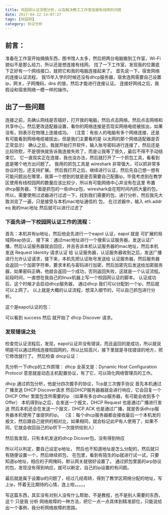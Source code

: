 ```yaml
---
title: 校园网认证流程分析，以及解决教工工作室连接有线网的问题
date: 2017-04-22 14:07:27
tags: [校园网]
category: 协议分析
---
```

## 前言：
  准备在工作室开始搞搞东西，图书馆人太多，然后把两台电脑搬到工作室，Wi-Fi貌似不是那么给力，所以还是想连接有线网。
  找了一下工作室，发现我的位置底下正好有一个网线接口，就把它和我的电脑连接起来了。
  首先说一下，宿舍网络的连接认证流程，
  我15年入学的时候还没有dhcp服务器，宿舍连网需要自己设置ip，网关，子网掩码，dns 的值，然后才能进行连接认证。
  连接好网线之后，我假设和宿舍网络一模一样的操作。

<!-- more -->
## 出了一些问题
  连接之前，先确认网线是否插好，打开我的电脑，然后点击网络，然后点击网络和共享中心，然后更改适配器设置，看你的网络连接是否现实网络电缆被拔出，如果没有，则表示在物理上连接成功。
  （注意：有些人的电脑有多个网络连接，还是有可能看到网络电缆被拔出，但是我们主要看的是 以太网的那个网络适配器是否正常显示）
  确认之后，我就开始打开软件，输入账号密码进行连接了，然后还是比较欣慰，不是很快就告诉我连接失败了，而是让我等了很久，最后不得不手动结束它。
  它一直现实正在连接，我也没办法，然后就打开了一个抓包工具，看看到底是哪个地方出问题了。
  我用的抓包工具是  wireshark 非常强大，可以抓非常多协议的包，还支持扩展。
  然后我打开之后，继续进行认证，然后先自己想一想有可能问题出在哪里，我第一个想到的就是是否需要自己配置ip，毕竟考虑到在教学区使用有线校园网的数量应该比较少，所以有可能网络中心并没有在这里
布置dhcp服务器，下面是抓包的一些dhcp包，wireshark会在短时间内抓大量的包，所以，需要使用过滤器进行过滤一下，找到我们需要的包，进行分析，然后我先大致浏览了一遍，只是接受与本机mac地址通信的
包， 在过滤器中，输入 eth.addr eq 我的mac地址 然后就可以进行过滤了

### 下面先讲一下校园网认证工作的流程：
首先：本机并有ip地址，然后他会先进行一个eapol 认证，eapol 就是 可扩展的局域网eap协议，
接下来：通过mac地址进行一个搜索认证服务器，发送认证广播，然后认证服务器就会回应，并且告诉本机认证服务器的mac地址，然后本机发送 Request Identity 请求认证 给 认证服务器，认证服务器收到之后，发送广播进行允许认证请求，接下来，本机先把认证账号发送给 认证服务器，然后服务器会返回一个加密字符串，要求本机与密码进行加密，然后加密完后发送给加密服务器，如果密码正确，他就会返回一个成功，否则返回失败，这就是一个认证流程。
前段时间，一直想在我自己的linux机器上写一个校园网认证的脚本。
认证成功后，这个时候才会启动dhcp服务器， 通过dhcp 我们可以分配到一个ip，然后就可以上网了。
以上就是大概的认证流程，想深入细节的，可以自己抓包进行分析。

这个是eapol认证的包：

可以看到 success  然后 就开始了 dhcp Discover 请求。



### 发现错误之处



检查完认证流程后，发现，eapol认证并没有错误，而且返回的是成功，所以就说明是可以通过网线连接校园网的，所以比较高兴，接下里就是寻找错误的地方，把它修改就行了。
然后检查 dncp认证：

先分析一下dhcp的工作原理：
  dhcp 全英文是：Dynamic Host Configuration Protocol 意思就是动态主机配置协议，有了它，可以简化网络管理员的工作。

  dhcp 通过抓包分析，他是分四次握手的协议，Tcp是三次握手协议
  首先本机通过广播发送 DHCP Discover请求
  然后DHCP服务器器就会进行响应，它会回复一个 DHCP Offer 里面包含所需要的ip
  （如果有多台dhcp服务器，有可能会收到多个Offer）
  本机得到ip之后，会发送一个报文，DHCP Request 也是通过广播进行发送
  然后本机还会在发送一个报文，DHCP ACK 也是通过广播，就是告诉dhcp服务器本机使用了谁提供的ip。
  （注：每个dhcp服务器都会接收最后一个本机发的报文，然后跟自己提供的相对比，如果相同，就会标记此IP有人使用了，如果不同，它就会收回自己的ip供下一次提供给别人）

然后我发现，只有本机发送的dhcp Dicover包，没有得到响应

所以可以判定，要自己设定ip地址，
然后也不知道地址是怎么分配的，然后就只有随便设置一个，然后继续抓包，
在包里，看到有陌生的ip就进行试一试，只要知道ip地址，相应的子网掩码，默认网关就很好设置了。
通过抓包里面的arp协议的包，发现没有得到响应，就可以断定，自己的ip设置的有问题。


最后就是属于设置ip的问题了，经过几经周转，得到了教学区网络分配的地址，写上ip，怀着无比期待的心情，连上啦。。。。。

写这篇东西，其实没有对别人没有什么帮助，不是教程，也不是别人需要的东西，这个 只是我 分析 网络故障的一种方法，把它一点一点具体到精准部位，只能说给出一个事例，我分析网络故障的思路。

